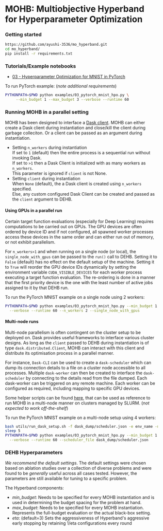 # MOHB: Multiobjective Hyperband for Hyperparameter Optimization

### Getting started
```bash
https://github.com/ayushi-3536/mo_hyperband.git
cd mo_hyperband/
pip install -r requirements.txt
```

### Tutorials/Example notebooks

* [03 - Hyperparameter Optimization for MNIST in PyTorch](examples/03_pytorch_mnist_hpo.py)

To run PyTorch example: (*note additional requirements*) 
```bash
PYTHONPATH=$PWD python examples/03_pytorch_mnist_hpo.py \
     --min_budget 1 --max_budget 3 --verbose --runtime 60
```

### Running MOHB in a parallel setting

MOHB has been designed to interface a [Dask client](https://distributed.dask.org/en/latest/api.html#distributed.Client).
MOHB can either create a Dask client during instantiation and close/kill the client during garbage colleciton. 
Or a client can be passed as an argument during instantiation.

* Setting `n_workers` during instantiation \
    If set to `1` (default) then the entire process is a sequential run without invoking Dask. \
    If set to `>1` then a Dask Client is initialized with as many workers as `n_workers`. \
    This parameter is ignored if `client` is not None.
* Setting `client` during instantiation \
    When `None` (default), the a Dask client is created using `n_workers` specified. \
    Else, any custom configured Dask Client can be created and passed as the `client` argument to DEHB.
  
#### Using GPUs in a parallel run

Certain target function evaluations (especially for Deep Learning) requires computations to be 
carried out on GPUs. The GPU devices are often ordered by device ID and if not configured, all 
spawned worker processes access these devices in the same order and can either run out of memory, or
not exhibit parallelism.

For `n_workers>1` and when running on a single node (or local), the `single_node_with_gpus` can be 
passed to the `run()` call to DEHB. Setting it to `False` (default) has no effect on the default setup 
of the machine. Setting it to `True` will reorder the GPU device IDs dynamically by setting the environment 
variable `CUDA_VISIBLE_DEVICES` for each worker process executing a target function evaluation. The re-ordering 
is done in a manner that the first priority device is the one with the least number of active jobs assigned 
to it by that DEHB run.

To run the PyTorch MNIST example on a single node using 2 workers:  
```bash
PYTHONPATH=$PWD python examples/03_pytorch_mnist_hpo.py --min_budget 1 --max_budget 3 \
  --verbose --runtime 60 --n_workers 2 --single_node_with_gpus
```

#### Multi-node runs

Multi-node parallelism is often contingent on the cluster setup to be deployed on. Dask provides useful 
frameworks to interface various cluster designs. As long as the `client` passed to DEHB during 
instantiation is of type `dask.distributed.Client`, MOHB can interact with this client and 
distribute its optimisation process in a parallel manner. 

For instance, `Dask-CLI` can be used to create a `dask-scheduler` which can dump its connection 
details to a file on a cluster node accessible to all processes. Multiple `dask-worker` can then be
created to interface the `dask-scheduler` by connecting to the details read from the file dumped. Each
dask-worker can be triggered on any remote machine. Each worker can be configured as required, 
including mapping to specific GPU devices. 

Some helper scripts can be found [here](utils/), that can be used as reference to run MOHB in a multi-node 
manner on clusters managed by SLURM. (*not expected to work off-the-shelf*)

To run the PyTorch MNIST example on a multi-node setup using 4 workers:
```bash
bash utils/run_dask_setup.sh -f dask_dump/scheduler.json -e env_name -n 4
sleep 5
PYTHONPATH=$PWD python examples/03_pytorch_mnist_hpo.py --min_budget 1 --max_budget 3 \
  --verbose --runtime 60 --scheduler_file dask_dump/scheduler.json 
```



### DEHB Hyperparameters

*We recommend the default settings*.
The default settings were chosen based on ablation studies over a collection of diverse problems 
and were found to be *generally* useful across all cases tested. 
However, the parameters are still available for tuning to a specific problem.

The Hyperband components:
* *min\_budget*: Needs to be specified for every MOHB instantiation and is used in determining 
the budget spacing for the problem at hand.
* *max\_budget*: Needs to be specified for every MOHB instantiation. Represents the full-budget 
evaluation or the actual black-box setting.
* *eta*: (default=3) Sets the aggressiveness of Hyperband's aggressive early stopping by retaining
1/eta configurations every round
  


